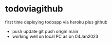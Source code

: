 # todoviagithub

first time deploying todoapp via heroku plus github

- push update git push origin main
- working well on local PC as on 04Jan2023
